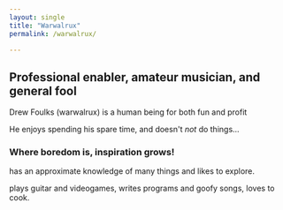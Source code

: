 ```yaml
---
layout: single
title: "Warwalrux"
permalink: /warwalrux/

---
```


## Professional enabler, amateur musician, and general fool

Drew Foulks (warwalrux) is a human being for both fun and profit

He enjoys spending his spare time, and doesn't _not_ do things...

### Where boredom is, inspiration grows!

has an approximate knowledge of many things and likes to explore.

plays guitar and videogames, writes programs and goofy songs, loves to cook.
